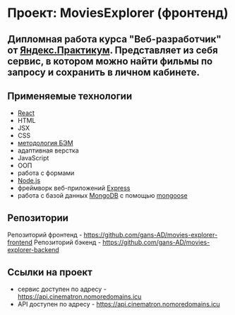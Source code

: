 # **Проект: MoviesExplorer (фронтенд)**
Дипломная работа курса "Веб-разработчик" от [Яндекс.Практикум](https://practicum.yandex.ru/). 
Представляет из себя сервис, в котором можно найти фильмы по запросу и сохранить в личном кабинете.
---

## Применяемые технологии

- [React](https://ru.reactjs.org/)
- HTML
- JSX
- CSS
- [методология БЭМ](https://ru.bem.info/)
- адаптивная верстка
- JavaScript
- ООП
- работа с формами
- [Node.js](https://nodejs.org/)
- фреймворк веб-приложений [Express](https://expressjs.com/)
- работа с базой данных [MongoDB](https://www.mongodb.com/) с помощью [mongoose](https://mongoosejs.com/) 

## Репозитории

Репозиторий фронтенд - https://github.com/gans-AD/movies-explorer-frontend
Репозиторий бэкенд - https://github.com/gans-AD/movies-explorer-backend

## Ссылки на проект

- сервис доступен по адресу - https://api.cinematron.nomoredomains.icu
- API доступен по адресу - https://api.cinematron.nomoredomains.icu
